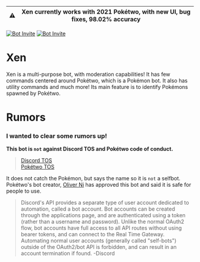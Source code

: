 | ⚠️  |      Xen currently works with 2021 Pokétwo, with new UI, bug fixes, 98.02% accuracy      |
|----------|:-------------:|

[![Bot Invite](https://img.shields.io/badge/Bot%20Invite-Xen-brightgreen.svg?style=flat)](https://discord.com/api/oauth2/authorize?client_id=826935014049972265&permissions=511049&scope=bot%20applications.commands)
[![Bot Invite](https://img.shields.io/badge/Discord-Join%20Here-blue.svg?style=flat)](https://discord.gg/futureworld)

# Xen

Xen is a multi-purpose bot, with moderation capabilities! It has few commands centered around Pokétwo, which is a Pokémon bot. It also has utility commands and much more! Its main feature is to identify Pokémons spawned by Pokétwo.

# Rumors
### I wanted to clear some rumors up!

**This bot is `not` against Discord TOS and Pokétwo code of conduct.**
> [Discord TOS](https://discord.com/terms)  
> [Pokétwo TOS](https://poketwo.net/code-of-conduct)

It does not catch the Pokémon, but says the name so it is `not` a selfbot. Pokétwo's bot creator, [Oliver Ni](https://github.com/oliver-ni) has approved this bot and said it is safe for people to use.  

> Discord's API provides a separate type of user account dedicated to automation, called a bot account. Bot accounts can be created through the applications page, and are authenticated using a token (rather than a username and password). Unlike the normal OAuth2 flow, bot accounts have full access to all API routes without using bearer tokens, and can connect to the Real Time Gateway. Automating normal user accounts (generally called "self-bots") outside of the OAuth2/bot API is forbidden, and can result in an account termination if found. -Discord



